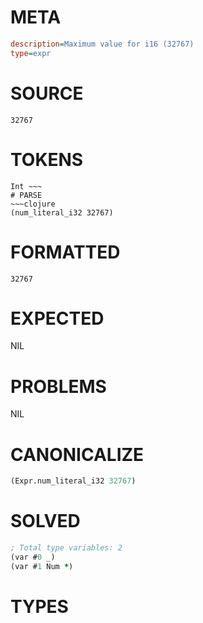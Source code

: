 # META
~~~ini
description=Maximum value for i16 (32767)
type=expr
~~~
# SOURCE
~~~roc
32767
~~~
# TOKENS
~~~text
Int ~~~
# PARSE
~~~clojure
(num_literal_i32 32767)
~~~
# FORMATTED
~~~roc
32767
~~~
# EXPECTED
NIL
# PROBLEMS
NIL
# CANONICALIZE
~~~clojure
(Expr.num_literal_i32 32767)
~~~
# SOLVED
~~~clojure
; Total type variables: 2
(var #0 _)
(var #1 Num *)
~~~
# TYPES
~~~roc
~~~
